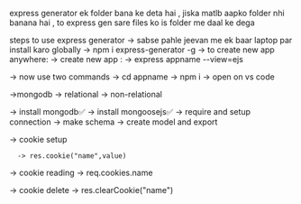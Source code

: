 express generator ek folder bana ke deta hai , jiska matlb aapko folder nhi banana hai , to express gen sare files ko is folder me daal ke dega

steps to use express generator 
-> sabse pahle jeevan me ek baar laptop par install karo globally
-> npm i express-generator -g
-> to create new app anywhere:
-> create new app :
-> express appname --view=ejs

-> now use two commands
   -> cd appname
   -> npm i
   -> open on vs code


->mongodb -> relational 
         -> non-relational

 -> install mongodb✅
 -> install mongoosejs✅
 -> require and setup connection
 -> make schema
 -> create model and export   


 
-> cookie setup

      -> res.cookie("name",value)

-> cookie reading
      -> req.cookies.name

-> cookie delete
      -> res.clearCookie("name")